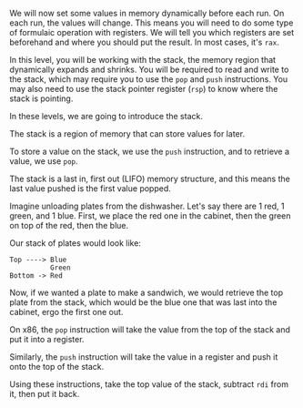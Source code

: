 
We will now set some values in memory dynamically before each run. On each run, the values will change. This means you will need to do some type of formulaic operation with registers. We will tell you which registers are set beforehand and where you should put the result. In most cases, it's `rax`.

In this level, you will be working with the stack, the memory region that dynamically expands and shrinks. You will be required to read and write to the stack, which may require you to use the `pop` and `push` instructions. You may also need to use the stack pointer register (`rsp`) to know where the stack is pointing.

In these levels, we are going to introduce the stack.

The stack is a region of memory that can store values for later.

To store a value on the stack, we use the `push` instruction, and to retrieve a value, we use `pop`.

The stack is a last in, first out (LIFO) memory structure, and this means the last value pushed is the first value popped.

Imagine unloading plates from the dishwasher. Let's say there are 1 red, 1 green, and 1 blue. First, we place the red one in the cabinet, then the green on top of the red, then the blue.

Our stack of plates would look like:

```
Top ----> Blue
          Green
Bottom -> Red
```

Now, if we wanted a plate to make a sandwich, we would retrieve the top plate from the stack, which would be the blue one that was last into the cabinet, ergo the first one out.

On x86, the `pop` instruction will take the value from the top of the stack and put it into a register.

Similarly, the `push` instruction will take the value in a register and push it onto the top of the stack.

Using these instructions, take the top value of the stack, subtract `rdi` from it, then put it back.

